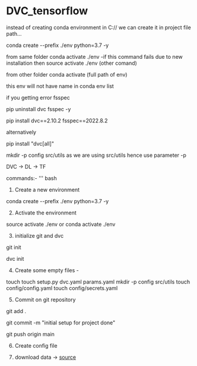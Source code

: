 # DVC_tensorflow

instead of creating conda environment in C:// we can create it in project file path...


conda create --prefix ./env python=3.7 -y

from same folder conda activate ./env -if this command fails due to new installation then source activate ./env (other comand)

from other folder conda activate (full path of env) 

this env will not have name in conda env list

if you getting error fsspec

pip uninstall dvc fsspec -y

pip install dvc==2.10.2 fsspec==2022.8.2

alternatively

pip install "dvc[all]"

mkdir -p config src/utils   as we are using src/utils hence use parameter -p


DVC -> DL -> TF 

commands:- 
''' bash

1. Create a new environment

conda create --prefix ./env python=3.7 -y

2. Activate the environment

source activate ./env or conda activate ./env

3. initialize git and dvc

git init

dvc init

4. Create some empty files -

touch 
touch setup.py dvc.yaml params.yaml
mkdir -p config src/utils
touch config/config.yaml
touch config/secrets.yaml

5. Commit on git repository 

git add .

git commit -m "initial setup for project done"

git push origin main

6. Create config file

7. download data -> [source](https://drive.google.com/drive/folders/1tz4IOoJKdi999IRdqJY04VOifyllRzj1)
